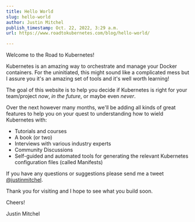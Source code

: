 ```yaml
---
title: Hello World
slug: hello-world
author: Justin Mitchel
publish_timestamp: Oct. 22, 2022, 3:29 a.m.
url: https://www.roadtokubernetes.com/blog/hello-world/

---
```


Welcome to the Road to Kubernetes!

Kubernetes is an amazing way to orchestrate and manage your Docker containers. For the uninitiated, this might sound like a complicated mess but I assure you it's an amazing set of tools and it's well worth learning!

The goal of this website is to help you decide if Kubernetes is right for your team/project _now_, _in the future_, or maybe even _never_. 

Over the next however many months, we'll be adding all kinds of great features to help you on your quest to understanding how to wield Kubernetes with:

- Tutorials and courses
- A book (or two)
- Interviews with various industry experts
- Community Discussions
- Self-guided and automated tools for generating the relevant Kubernetes configuration files (called Manifests)

If you have any questions or suggestions please send me a tweet [@justinmitchel](https://twitter.com/justinmitchel).

Thank you for visiting and I hope to see what you build soon.

Cheers!

Justin Mitchel
